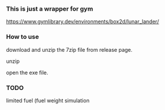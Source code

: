 ### This is just a wrapper for gym

https://www.gymlibrary.dev/environments/box2d/lunar_lander/


### How to use
download and unzip the 7zip file from release page.

unzip

open the exe file.


### TODO

limited fuel (fuel weight simulation


